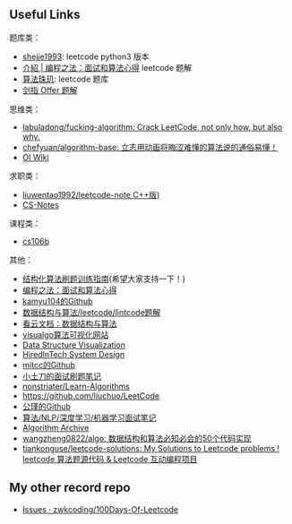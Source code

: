## Useful Links

题库类：

- [shejie1993](https://shenjie1993.gitbooks.io/leetcode-python/content/): leetcode python3 版本
- [介紹 | 编程之法：面试和算法心得](https://wizardforcel.gitbooks.io/the-art-of-programming-by-july/content/index.html) leetcode 题解
- [算法珠玑](https://soulmachine.gitbooks.io/algorithm-essentials/java/): leetcode 题库
- [剑指 Offer 题解](https://github.com/gatieme/CodingInterviews)

思维类：

- [labuladong/fucking-algorithm: Crack LeetCode, not only how, but also why.](https://github.com/labuladong/fucking-algorithm)
- [chefyuan/algorithm-base: 立志用动画将晦涩难懂的算法说的通俗易懂！](https://github.com/chefyuan/algorithm-base)
- [OI Wiki](https://oi-wiki.org)

求职类：

- [liuwentao1992/leetcode-note C++版)](https://github.com/liuwentao1992/leetcode-note)
- [CS-Notes](https://github.com/CyC2018/CS-Notes)

课程类：
- [cs106b](http://web.stanford.edu/class/cs106b/)

其他：

- [结构化算法刷题训练指南](https://xiaozhuanlan.com/Lisanaaa)(希望大家支持一下！)
- [编程之法：面试和算法心得](https://wizardforcel.gitbooks.io/the-art-of-programming-by-july/content/index.html)
- [kamyu104的Github](https://github.com/kamyu104/LeetCode-Solutions)
- [数据结构与算法/leetcode/lintcode题解](https://algorithm.yuanbin.me/zh-hans/)
- [看云文档：数据结构与算法](https://www.kancloud.cn/kancloud/data-structure-and-algorithm-notes/73048)
- [visualgo算法可视化网站](https://visualgo.net/en)
- [Data Structure Visualization](https://www.cs.usfca.edu/~galles/visualization/Algorithms.html)
- [HiredInTech System Design](https://www.hiredintech.com/)
- [mitcc的Github](https://github.com/mitcc/AlgoSolutions)
- [小土刀的面试刷题笔记](http://wdxtub.com/interview/14520594642530.html)
- [nonstriater/Learn-Algorithms](https://github.com/nonstriater/Learn-Algorithms)
- https://github.com/liuchuo/LeetCode
- [公瑾的Github](https://github.com/yuzhoujr/leetcode)
- [算法/NLP/深度学习/机器学习面试笔记](https://github.com/imhuay/Interview_Notes-Chinese)
- [Algorithm Archive](https://www.algorithm-archive.org/)
- [wangzheng0822/algo: 数据结构和算法必知必会的50个代码实现](https://github.com/wangzheng0822/algo)
- [tiankonguse/leetcode-solutions: My Solutions to Leetcode problems ! leetcode 算法题源代码 & Leetcode 互动编程项目](https://github.com/tiankonguse/leetcode-solutions)

## My other record repo
- [Issues · zwkcoding/100Days-Of-Leetcode](https://github.com/zwkcoding/100Days-Of-Leetcode/issues?page=2&q=is%3Aissue+is%3Aopen)